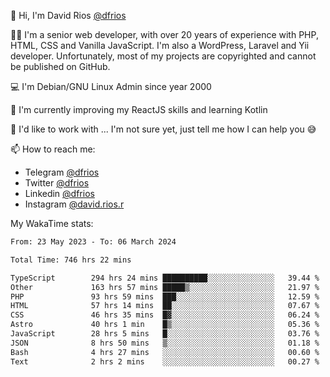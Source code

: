 👋 Hi, I'm David Rios [@dfrios](https://github.com/dfrios)

👨‍💻 I'm a senior web developer, with over 20 years of experience with PHP, HTML, CSS and Vanilla JavaScript. I'm also a WordPress, Laravel and Yii developer. Unfortunately, most of my projects are copyrighted and cannot be published on GitHub.

💻 I'm Debian/GNU Linux Admin since year 2000

🌱 I'm currently improving my ReactJS skills and learning Kotlin

💞️ I'd like to work with ... I'm not sure yet, just tell me how I can help you 😅


📫 How to reach me:
* Telegram [@dfrios](https://t.me/dfrios)
* Twitter [@dfrios](https://twitter.com/dfrios)
* Linkedin [@dfrios](https://linkedin.com/in/dfrios)
* Instagram [@david.rios.r](https://instagram.com/david.rios.r)



My WakaTime stats:
<!--START_SECTION:waka-->

```txt
From: 23 May 2023 - To: 06 March 2024

Total Time: 746 hrs 22 mins

TypeScript        294 hrs 24 mins ██████████░░░░░░░░░░░░░░░   39.44 %
Other             163 hrs 57 mins █████▒░░░░░░░░░░░░░░░░░░░   21.97 %
PHP               93 hrs 59 mins  ███░░░░░░░░░░░░░░░░░░░░░░   12.59 %
HTML              57 hrs 14 mins  ██░░░░░░░░░░░░░░░░░░░░░░░   07.67 %
CSS               46 hrs 35 mins  █▓░░░░░░░░░░░░░░░░░░░░░░░   06.24 %
Astro             40 hrs 1 min    █▒░░░░░░░░░░░░░░░░░░░░░░░   05.36 %
JavaScript        28 hrs 5 mins   █░░░░░░░░░░░░░░░░░░░░░░░░   03.76 %
JSON              8 hrs 50 mins   ▒░░░░░░░░░░░░░░░░░░░░░░░░   01.18 %
Bash              4 hrs 27 mins   ░░░░░░░░░░░░░░░░░░░░░░░░░   00.60 %
Text              2 hrs 2 mins    ░░░░░░░░░░░░░░░░░░░░░░░░░   00.27 %
```

<!--END_SECTION:waka-->
